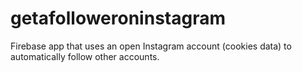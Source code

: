 # getafolloweroninstagram
Firebase app that uses an open Instagram account (cookies data) to automatically follow other accounts.
